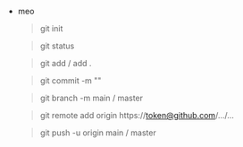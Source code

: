 - meo
    >git init
    
    >git status

    >git add / add .

    >git commit -m ""

    >git branch -m main / master

    >git remote add origin https://token@github.com/.../...

    >git push -u origin main / master
    
